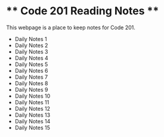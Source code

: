 # ** Code 201 Reading Notes **
 
This webpage is a place to keep notes for Code 201.  

* Daily Notes 1
* Daily Notes 2
* Daily Notes 3
* Daily Notes 4
* Daily Notes 5
* Daily Notes 6
* Daily Notes 7
* Daily Notes 8
* Daily Notes 9
* Daily Notes 10
* Daily Notes 11
* Daily Notes 12
* Daily Notes 13
* Daily Notes 14
* Daily Notes 15

